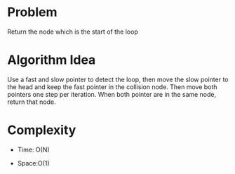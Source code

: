 # Problem

Return the node which is the start of the loop

# Algorithm Idea

Use a fast and slow pointer to detect the loop, then move the slow pointer to the head and keep the fast pointer in the collision node. Then move both pointers one step per iteration. When both pointer are in the same node, return that node.

# Complexity

- Time: O(N)

- Space:O(1)
